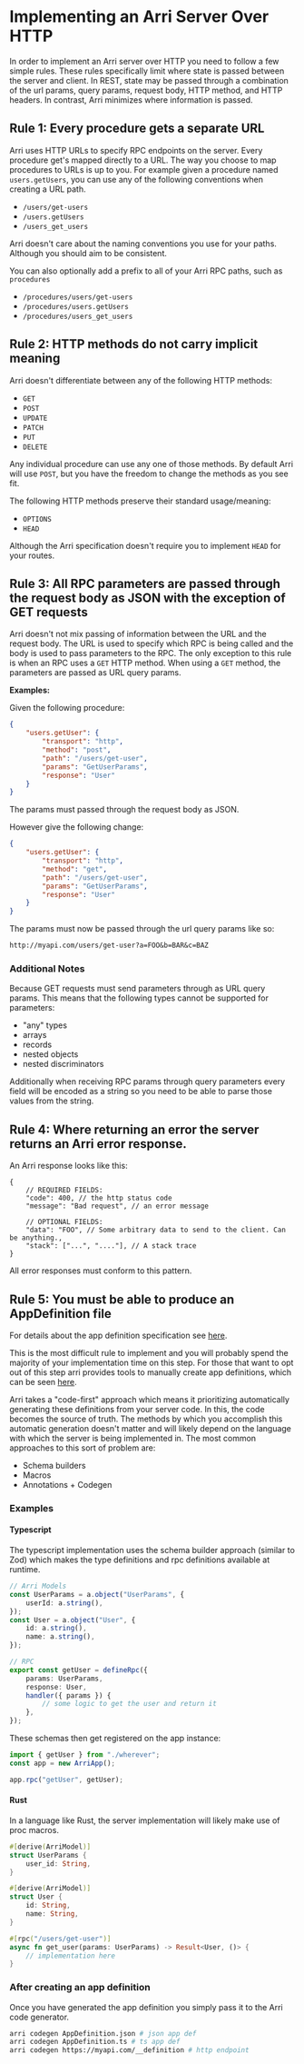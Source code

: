 # Implementing an Arri Server Over HTTP

In order to implement an Arri server over HTTP you need to follow a few simple rules. These rules specifically limit where state is passed between the server and client. In REST, state may be passed through a combination of the url params, query params, request body, HTTP method, and HTTP headers. In contrast, Arri minimizes where information is passed.

## Rule 1: Every procedure gets a separate URL

Arri uses HTTP URLs to specify RPC endpoints on the server. Every procedure get's mapped directly to a URL. The way you choose to map procedures to URLs is up to you. For example given a procedure named `users.getUsers`, you can use any of the following conventions when creating a URL path.

-   `/users/get-users`
-   `/users.getUsers`
-   `/users_get_users`

Arri doesn't care about the naming conventions you use for your paths. Although you should aim to be consistent.

You can also optionally add a prefix to all of your Arri RPC paths, such as `procedures`

-   `/procedures/users/get-users`
-   `/procedures/users.getUsers`
-   `/procedures/users_get_users`

## Rule 2: HTTP methods do not carry implicit meaning

Arri doesn't differentiate between any of the following HTTP methods:

-   `GET`
-   `POST`
-   `UPDATE`
-   `PATCH`
-   `PUT`
-   `DELETE`

Any individual procedure can use any one of those methods. By default Arri will use `POST`, but you have the freedom to change the methods as you see fit.

The following HTTP methods preserve their standard usage/meaning:

-   `OPTIONS`
-   `HEAD`

Although the Arri specification doesn't require you to implement `HEAD` for your routes.

## Rule 3: All RPC parameters are passed through the request body as JSON with the exception of GET requests

Arri doesn't not mix passing of information between the URL and the request body. The URL is used to specify which RPC is being called and the body is used to pass parameters to the RPC. The only exception to this rule is when an RPC uses a `GET` HTTP method. When using a `GET` method, the parameters are passed as URL query params.

**Examples:**

Given the following procedure:

```json
{
    "users.getUser": {
        "transport": "http",
        "method": "post",
        "path": "/users/get-user",
        "params": "GetUserParams",
        "response": "User"
    }
}
```

The params must passed through the request body as JSON.

However give the following change:

```json
{
    "users.getUser": {
        "transport": "http",
        "method": "get",
        "path": "/users/get-user",
        "params": "GetUserParams",
        "response": "User"
    }
}
```

The params must now be passed through the url query params like so:

```txt
http://myapi.com/users/get-user?a=FOO&b=BAR&c=BAZ
```

### Additional Notes

Because GET requests must send parameters through as URL query params. This means that the following types cannot be supported for parameters:

-   "any" types
-   arrays
-   records
-   nested objects
-   nested discriminators

Additionally when receiving RPC params through query parameters every field will be encoded as a string so you need to be able to parse those values from the string.

## Rule 4: Where returning an error the server returns an Arri error response.

An Arri response looks like this:

```jsonc
{
    // REQUIRED FIELDS:
    "code": 400, // the http status code
    "message": "Bad request", // an error message

    // OPTIONAL FIELDS:
    "data": "FOO", // Some arbitrary data to send to the client. Can be anything.,
    "stack": ["...", "...."], // A stack trace
}
```

All error responses must conform to this pattern.

## Rule 5: You must be able to produce an AppDefinition file

For details about the app definition specification see [here](../specifications/arri_app_definition.md).

This is the most difficult rule to implement and you will probably spend the majority of your implementation time on this step. For those that want to opt out of this step arri provides tools to manually create app definitions, which can be seen [here](../README.md#manually-creating-an-app-definition).

Arri takes a "code-first" approach which means it prioritizing automatically generating these definitions from your server code. In this, the code becomes the source of truth. The methods by which you accomplish this automatic generation doesn't matter and will likely depend on the language with which the server is being implemented in. The most common approaches to this sort of problem are:

-   Schema builders
-   Macros
-   Annotations + Codegen

### Examples

#### Typescript

The typescript implementation uses the schema builder approach (similar to Zod) which makes the type definitions and rpc definitions available at runtime.

```ts
// Arri Models
const UserParams = a.object("UserParams", {
    userId: a.string(),
});
const User = a.object("User", {
    id: a.string(),
    name: a.string(),
});

// RPC
export const getUser = defineRpc({
    params: UserParams,
    response: User,
    handler({ params }) {
        // some logic to get the user and return it
    },
});
```

These schemas then get registered on the app instance:

```ts
import { getUser } from "./wherever";
const app = new ArriApp();

app.rpc("getUser", getUser);
```

#### Rust

In a language like Rust, the server implementation will likely make use of proc macros.

```rust
#[derive(ArriModel)]
struct UserParams {
    user_id: String,
}

#[derive(ArriModel)]
struct User {
    id: String,
    name: String,
}

#[rpc("/users/get-user")]
async fn get_user(params: UserParams) -> Result<User, ()> {
    // implementation here
}
```

### After creating an app definition

Once you have generated the app definition you simply pass it to the Arri code generator.

```bash
arri codegen AppDefinition.json # json app def
arri codegen AppDefinition.ts # ts app def
arri codegen https://myapi.com/__definition # http endpoint
```
